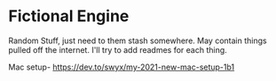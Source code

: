 # Fictional Engine

Random Stuff, just need to them stash somewhere. May contain things pulled off the internet. I'll try to add readmes for each thing.


Mac setup- https://dev.to/swyx/my-2021-new-mac-setup-1b1
